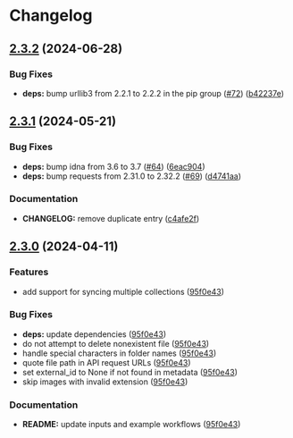 # Changelog

## [2.3.2](https://github.com/parkerbxyz/guru-to-github/compare/v2.3.1...v2.3.2) (2024-06-28)


### Bug Fixes

* **deps:** bump urllib3 from 2.2.1 to 2.2.2 in the pip group ([#72](https://github.com/parkerbxyz/guru-to-github/issues/72)) ([b42237e](https://github.com/parkerbxyz/guru-to-github/commit/b42237e8e9f4dba2b8519b41696a9f5f27065f78))

## [2.3.1](https://github.com/parkerbxyz/guru-to-github/compare/v2.3.0...v2.3.1) (2024-05-21)


### Bug Fixes

* **deps:** bump idna from 3.6 to 3.7 ([#64](https://github.com/parkerbxyz/guru-to-github/issues/64)) ([6eac904](https://github.com/parkerbxyz/guru-to-github/commit/6eac904d4b1be4a207459888b8be6f04e96174aa))
* **deps:** bump requests from 2.31.0 to 2.32.2 ([#69](https://github.com/parkerbxyz/guru-to-github/issues/69)) ([d4741aa](https://github.com/parkerbxyz/guru-to-github/commit/d4741aa4671cd226e18d83ef4a22d97caa0d2b10))


### Documentation

* **CHANGELOG:** remove duplicate entry ([c4afe2f](https://github.com/parkerbxyz/guru-to-github/commit/c4afe2f077b906e72c29ce8e913e1abdb4e71a17))

## [2.3.0](https://github.com/parkerbxyz/guru-to-github/compare/v2.2.0...v2.3.0) (2024-04-11)

### Features

* add support for syncing multiple collections ([95f0e43](https://github.com/parkerbxyz/guru-to-github/commit/95f0e43c44bdb9fc5e3b7b33a4f63c73e6226134))

### Bug Fixes

* **deps:** update dependencies ([95f0e43](https://github.com/parkerbxyz/guru-to-github/commit/95f0e43c44bdb9fc5e3b7b33a4f63c73e6226134))
* do not attempt to delete nonexistent file ([95f0e43](https://github.com/parkerbxyz/guru-to-github/commit/95f0e43c44bdb9fc5e3b7b33a4f63c73e6226134))
* handle special characters in folder names ([95f0e43](https://github.com/parkerbxyz/guru-to-github/commit/95f0e43c44bdb9fc5e3b7b33a4f63c73e6226134))
* quote file path in API request URLs ([95f0e43](https://github.com/parkerbxyz/guru-to-github/commit/95f0e43c44bdb9fc5e3b7b33a4f63c73e6226134))
* set external_id to None if not found in metadata ([95f0e43](https://github.com/parkerbxyz/guru-to-github/commit/95f0e43c44bdb9fc5e3b7b33a4f63c73e6226134))
* skip images with invalid extension ([95f0e43](https://github.com/parkerbxyz/guru-to-github/commit/95f0e43c44bdb9fc5e3b7b33a4f63c73e6226134))

### Documentation

* **README:** update inputs and example workflows ([95f0e43](https://github.com/parkerbxyz/guru-to-github/commit/95f0e43c44bdb9fc5e3b7b33a4f63c73e6226134))
